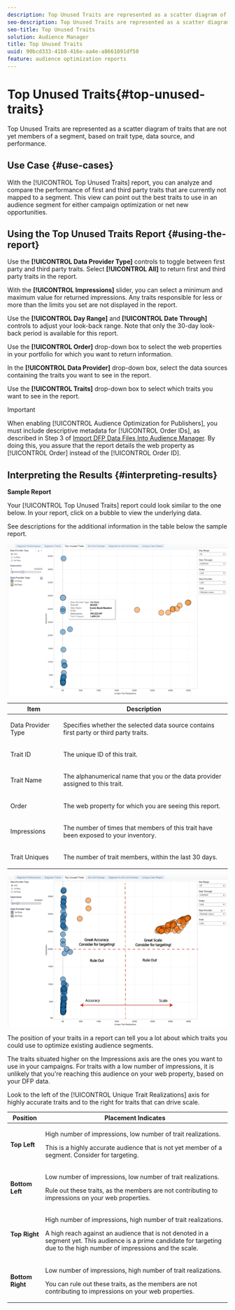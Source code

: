 ```yaml
---
description: Top Unused Traits are represented as a scatter diagram of traits that are not yet members of a segment, based on trait type, data source, and performance.
seo-description: Top Unused Traits are represented as a scatter diagram of traits that are not yet members of a segment, based on trait type, data source, and performance.
seo-title: Top Unused Traits
solution: Audience Manager
title: Top Unused Traits
uuid: 90bcd333-41b8-416e-aa4e-a8661891df50
feature: audience optimization reports
---
```


# Top Unused Traits{#top-unused-traits}

Top Unused Traits are represented as a scatter diagram of traits that are not yet members of a segment, based on trait type, data source, and performance.

## Use Case {#use-cases}

With the [!UICONTROL Top Unused Traits] report, you can analyze and compare the performance of first and third party traits that are currently not mapped to a segment. This view can point out the best traits to use in an audience segment for either campaign optimization or net new opportunities.

## Using the Top Unused Traits Report {#using-the-report}

Use the **[!UICONTROL Data Provider Type]** controls to toggle between first party and third party traits. Select **[!UICONTROL All]** to return first and third party traits in the report.

With the **[!UICONTROL Impressions]** slider, you can select a minimum and maximum value for returned impressions. Any traits responsible for less or more than the limits you set are not displayed in the report.

Use the **[!UICONTROL Day Range]** and **[!UICONTROL Date Through]** controls to adjust your look-back range. Note that only the 30-day look-back period is available for this report.

Use the **[!UICONTROL Order]** drop-down box to select the web properties in your portfolio for which you want to return information.

In the **[!UICONTROL Data Provider]** drop-down box, select the data sources containing the traits you want to see in the report.

Use the **[!UICONTROL Traits]** drop-down box to select which traits you want to see in the report.

>[!IMPORTANT]
>
>When enabling [!UICONTROL Audience Optimization for Publishers], you must include descriptive metadata for [!UICONTROL Order IDs], as described in Step 3 of [Import DFP Data Files Into Audience Manager](../../../reporting/audience-optimization-reports/aor-publishers/import-dfp.md). By doing this, you assure that the report details the web property as [!UICONTROL Order] instead of the [!UICONTROL Order ID].

## Interpreting the Results {#interpreting-results}

**Sample Report**

Your [!UICONTROL Top Unused Traits] report could look similar to the one below. In your report, click on a bubble to view the underlying data.

See descriptions for the additional information in the table below the sample report.

![](assets/publisher_unused_traits.png)

<table id="table_AFE2540583C34835B04584693ADFD26A"> 
 <thead> 
  <tr> 
   <th colname="col1" class="entry"> Item </th> 
   <th colname="col2" class="entry"> Description </th> 
  </tr>
 </thead>
 <tbody> 
  <tr> 
   <td colname="col1"> <p><span class="wintitle"> Data Provider Type</span> </p> </td> 
   <td colname="col2"> <p>Specifies whether the selected data source contains first party or third party traits. </p> </td> 
  </tr> 
  <tr> 
   <td colname="col1"> <p><span class="wintitle"> Trait ID</span> </p> </td> 
   <td colname="col2"> <p>The unique ID of this trait. </p> </td> 
  </tr> 
  <tr> 
   <td colname="col1"> <p><span class="wintitle"> Trait Name</span> </p> </td> 
   <td colname="col2"> <p>The alphanumerical name that you or the data provider assigned to this trait. </p> </td> 
  </tr> 
  <tr> 
   <td colname="col1"> <p><span class="wintitle"> Order</span> </p> </td> 
   <td colname="col2"> <p>The web property for which you are seeing this report. </p> </td> 
  </tr> 
  <tr> 
   <td colname="col1"> <p><span class="wintitle"> Impressions</span> </p> </td> 
   <td colname="col2"> <p>The number of times that members of this trait have been exposed to your inventory. </p> </td> 
  </tr> 
  <tr> 
   <td colname="col1"> <p><span class="wintitle"> Trait Uniques</span> </p> </td> 
   <td colname="col2"> <p>The number of trait members, within the last 30 days. </p> </td> 
  </tr> 
 </tbody> 
</table>

![](assets/publisher_unused_traits_final.png)

The position of your traits in a report can tell you a lot about which traits you could use to optimize existing audience segments. 

The traits situated higher on the Impressions axis are the ones you want to use in your campaigns. For traits with a low number of impressions, it is unlikely that you're reaching this audience on your web property, based on your DFP data. 

Look to the left of the [!UICONTROL Unique Trait Realizations] axis for highly accurate traits and to the right for traits that can drive scale.

<table id="table_A29253B30DFA4CD7B3B7C320DE0BDEA4"> 
 <thead> 
  <tr> 
   <th colname="col1" class="entry"> Position </th> 
   <th colname="col2" class="entry"> Placement Indicates </th> 
  </tr> 
 </thead>
 <tbody> 
  <tr> 
   <td colname="col1"> <p> <b>Top Left</b> </p> </td> 
   <td colname="col2"> <p>High number of impressions, low number of trait realizations. </p> <p>This is a highly accurate audience that is not yet member of a segment. Consider for targeting. </p> </td> 
  </tr> 
  <tr> 
   <td colname="col1"> <p> <b>Bottom Left</b> </p> </td> 
   <td colname="col2"> <p>Low number of impressions, low number of trait realizations. </p> <p> Rule out these traits, as the members are not contributing to impressions on your web properties. </p> </td> 
  </tr> 
  <tr> 
   <td colname="col1"> <p> <b>Top Right</b> </p> </td> 
   <td colname="col2"> <p>High number of impressions, high number of trait realizations. </p> <p>A high reach against an audience that is not denoted in a segment yet. This audience is a prime candidate for targeting due to the high number of impressions and the scale. </p> </td> 
  </tr> 
  <tr> 
   <td colname="col1"> <p> <b>Bottom Right</b> </p> </td> 
   <td colname="col2"> <p>Low number of impressions, high number of trait realizations. </p> <p> You can rule out these traits, as the members are not contributing to impressions on your web properties. </p> </td> 
  </tr> 
 </tbody> 
</table>

